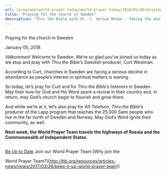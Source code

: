 ```yaml
---
url: /programs/world-prayer-today/world-prayer-today/2018/01/05/praying-for-the-church-in-sweden
title: "Praying for the church in Sweden"
description: "Thru the Bible with Dr. J. Vernon McGee - Taking the whole Word to the whole world"
---
```







## 
 Praying for the church in Sweden


January 05, 2018




*Välkommen*! Welcome to Sweden. We’re so glad you’ve joined us today as we stop and pray with *Thru the Bible*’s Swedish producer, Curt Westman.


According to Curt, churches in Sweden are facing a serious decline in attendance as people’s interest in spiritual matters is waning.


So today, let’s pray for Curt and for *Thru the Bible*’s listeners in Sweden. May their love for God and His Word spark a revival in their country and, in return, may God’s church begin to flourish and grow there.


And while we’re at it, let’s also pray for Alf Telefson, *Thru the Bible*’s producer of the Lapp program that reaches the 25,000 Sami people who live in the far north of Sweden and Norway. May God’s Word ignite their community, as well.


**Next week, the World Prayer Team travels the highways of Russia and the Commonwealth of Independent States.** 







## 




[Be Up to Date](http://feeds.feedburner.com/WorldPrayerToday "World Prayer Today RSS Feed")
Join our World Prayer Team
[Why join the  

World Prayer Team?](http://ttb.org/resources/articles-news/news/2017/03/26/keep-it-up-world-prayer-team!)




